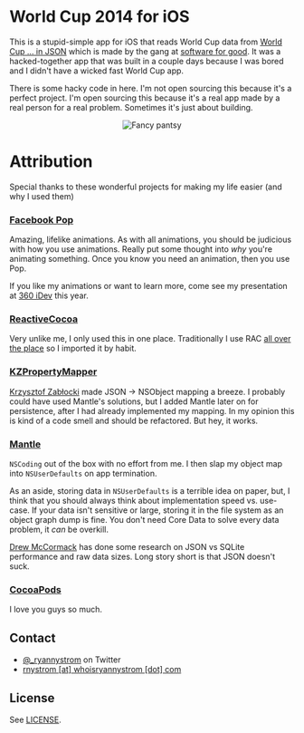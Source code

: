 World Cup 2014 for iOS
=================

This is a stupid-simple app for iOS that reads World Cup data from [World Cup ... in JSON](http://worldcup.sfg.io/) which is made by the gang at [software for good](http://softwareforgood.com/). It was a hacked-together app that was built in a couple days because I was bored and I didn't have a wicked fast World Cup app.

There is some hacky code in here. I'm not open sourcing this because it's a perfect project. I'm open sourcing this because it's a real app made by a real person for a real problem. Sometimes it's just about building.

<p align="center"><img title="Fancy pantsy" src="https://raw.github.com/rnystrom/World-Cup-Matches/master/images/wc-preview.gif"/></p>

# Attribution

Special thanks to these wonderful projects for making my life easier (and why I used them)

### [Facebook Pop](https://github.com/facebook/pop)

Amazing, lifelike animations. As with all animations, you should be judicious with how you use animations. Really put some thought into *why* you're animating something. Once you know you need an animation, then you use Pop.

If you like my animations or want to learn more, come see my presentation at [360 iDev](http://360idev.com/speakers/ryan-nystrom/) this year.

### [ReactiveCocoa](https://github.com/ReactiveCocoa/ReactiveCocoa)

Very unlike me, I only used this in one place. Traditionally I use RAC [all over the place](http://www.raywenderlich.com/55384/ios-7-best-practices-part-1) so I imported it by habit.

### [KZPropertyMapper](https://github.com/krzysztofzablocki/KZPropertyMapper)

[Krzysztof Zabłocki](http://twitter.com/merowing_) made JSON -> NSObject mapping a breeze. I probably could have used Mantle's solutions, but I added Mantle later on for persistence, after I had already implemented my mapping. In my opinion this is kind of a code smell and should be refactored. But hey, it works.

### [Mantle](https://github.com/Mantle/Mantle)

```NSCoding``` out of the box with no effort from me. I then slap my object map into ```NSUserDefaults``` on app termination.

As an aside, storing data in ```NSUserDefaults``` is a terrible idea on paper, but, I think that you should always think about implementation speed vs. use-case. If your data isn't sensitive or large, storing it in the file system as an object graph dump is fine. You don't need Core Data to solve every data problem, it *can* be overkill.

[Drew McCormack](https://twitter.com/drewmccormack) has done some research on JSON vs SQLite performance and raw data sizes. Long story short is that JSON doesn't suck.

### [CocoaPods](http://cocoapods.org/)

I love you guys so much.

## Contact

* [@_ryannystrom](https://twitter.com/_ryannystrom) on Twitter
* <a href="mailTo:rnystrom@whoisryannystrom.com">rnystrom [at] whoisryannystrom [dot] com</a>

## License

See [LICENSE](https://github.com/rnystrom/World-Cup-Matches/blob/master/LICENSE).

